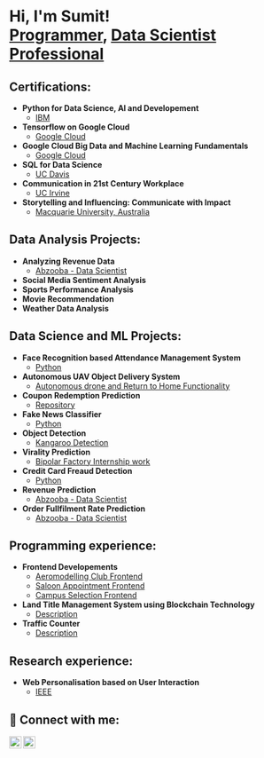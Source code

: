 <h1>Hi, I'm Sumit! <br/><a href="https://github.com/SumitSakarkar08">Programmer</a>, <a href="https://github.com/SumitSakarkar08/">Data Scientist Professional</a></h1>

<h2> Certifications:</h2>

- <b>Python for Data Science, AI and Developement</b>
  - [IBM](https://www.coursera.org/account/accomplishments/certificate/Z4W6YVLXW58R)
- <b>Tensorflow on Google Cloud</b>
  - [Google Cloud](https://www.coursera.org/account/accomplishments/certificate/AZBPYTYKALMD)
- <b>Google Cloud Big Data and Machine Learning Fundamentals</b>
  - [Google Cloud](https://www.coursera.org/account/accomplishments/certificate/69DDFFRJUSUL)
- <b>SQL for Data Science</b>
  - [UC Davis](https://www.coursera.org/account/accomplishments/certificate/4GAB4JN8LK2Z)
- <b>Communication in 21st Century Workplace</b>
  - [UC Irvine](https://www.coursera.org/account/accomplishments/certificate/EJS3TVG8QYQM)
- <b>Storytelling and Influencing: Communicate with Impact</b>
  - [Macquarie University, Australia](https://www.coursera.org/account/accomplishments/certificate/QPM925ZCFX4P)

  
<h2> Data Analysis Projects:</h2>

- <b>Analyzing Revenue Data</b>
  - [Abzooba - Data Scientist](https://www.linkedin.com/in/sumit-sakarkar/)
- <b>Social Media Sentiment Analysis</b>
- <b>Sports Performance Analysis</b>
- <b>Movie Recommendation</b>
- <b>Weather Data Analysis</b>

<h2> Data Science and ML Projects:</h2>

- <b>Face Recognition based Attendance Management System</b>
  - [Python](https://github.com/SumitSakarkar08/Attendance-Management-System)
- <b>Autonomous UAV Object Delivery System</b>
  - [Autonomous drone and Return to Home Functionality](https://www.linkedin.com/in/sumit-sakarkar) 
- <b>Coupon Redemption Prediction</b>
  - [Repository](https://github.com/SumitSakarkar08/Coupon-Redemption-Prediction)
- <b>Fake News Classifier</b>
  - [Python](https://github.com/SumitSakarkar08/Fake-News-Classifier)
- <b>Object Detection</b>
  - [Kangaroo Detection](https://github.com/SumitSakarkar08/Coupon-Redemption-Prediction)
- <b>Virality Prediction</b>
  - [Bipolar Factory Internship work](https://github.com/SumitSakarkar08/Bipolar-Factory-Internship)
- <b>Credit Card Freaud Detection</b>
  - [Python](https://www.linkedin.com/in/sumit-sakarkar/)
- <b>Revenue Prediction</b>
  - [Abzooba - Data Scientist](https://www.linkedin.com/in/sumit-sakarkar/)
- <b>Order Fullfilment Rate Prediction</b>
  - [Abzooba - Data Scientist](https://www.linkedin.com/in/sumit-sakarkar/)


<h2> Programming experience:</h2>

- <b>Frontend Developements</b>
  - [Aeromodelling Club Frontend](https://github.com/SumitSakarkar08/Aeromodelling_Frontend)
  - [Saloon Appointment Frontend](https://github.com/SumitSakarkar08/Task-1/blob/master/index.html)
  - [Campus Selection Frontend](https://github.com/SumitSakarkar08/HTML-and-PHP-Web-Pages-for-A-student-Campus-Selection-process)
- <b>Land Title Management System using Blockchain Technology</b>
  - [Description](https://www.linkedin.com/in/sumit-sakarkar)
- <b>Traffic Counter</b>
  - [Description](https://www.linkedin.com/in/sumit-sakarkar)

<h2> Research experience:</h2>

- <b>Web Personalisation based on User Interaction</b>
  - [IEEE](https://ieeexplore.ieee.org/document/9388384)



<h2> 🤳 Connect with me:</h2>

[<img align="left" alt="sumit-sakarkar | LinkedIn" width="22px" src="https://cdn.jsdelivr.net/npm/simple-icons@v3/icons/linkedin.svg" />][linkedin]
[<img align="left" alt="potter_head_08 | Instagram" width="22px" src="https://cdn.jsdelivr.net/npm/simple-icons@v3/icons/instagram.svg" />][instagram]

[instagram]: https://www.instagram.com/potter_head_08/
[linkedin]: https://www.linkedin.com/in/sumit-sakarkar

<!--
**SumitSakarkar08/SumitSakarkar08** is a ✨ _special_ ✨ repository because its `README.md` (this file) appears on your GitHub profile.

Here are some ideas to get you started:

- 🔭 I’m currently working on ...
- 🌱 I’m currently learning ...
- 👯 I’m looking to collaborate on ...
- 🤔 I’m looking for help with ...
- 💬 Ask me about ...
- 📫 How to reach me: ...
- 😄 Pronouns: ...
- ⚡ Fun fact: ...
-->
